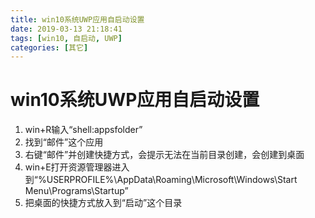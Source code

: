 ```yaml
---
title: win10系统UWP应用自启动设置
date: 2019-03-13 21:18:41
tags: [win10, 自启动, UWP]
categories: [其它]
---
```


# win10系统UWP应用自启动设置

1. win+R输入“shell:appsfolder”
2. 找到“邮件”这个应用
3. 右键“邮件”并创建快捷方式，会提示无法在当前目录创建，会创建到桌面
4. win+E打开资源管理器进入到“%USERPROFILE%\AppData\Roaming\Microsoft\Windows\Start Menu\Programs\Startup”
5. 把桌面的快捷方式放入到“启动”这个目录